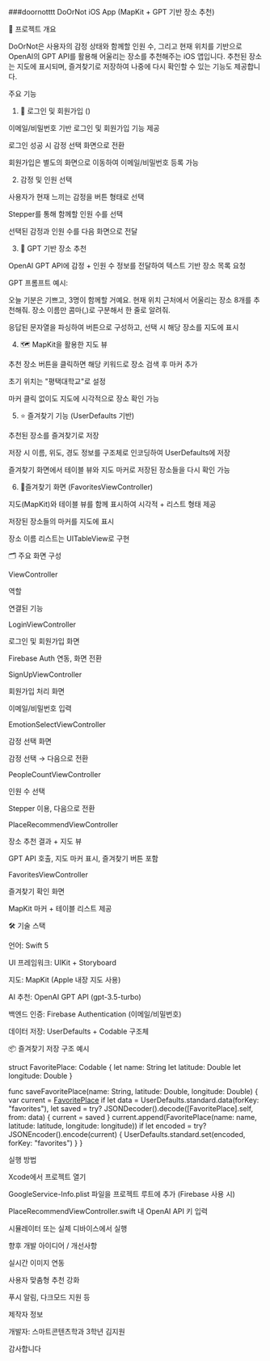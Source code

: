 ###doornotttt
DoOrNot iOS App (MapKit + GPT 기반 장소 추천)

📱 프로젝트 개요

DoOrNot은 사용자의 감정 상태와 함께할 인원 수, 그리고 현재 위치를 기반으로 OpenAI의 GPT API를 활용해 어울리는 장소를 추천해주는 iOS 앱입니다. 추천된 장소는 지도에 표시되며, 즐겨찾기로 저장하여 나중에 다시 확인할 수 있는 기능도 제공합니다.

주요 기능

1. 🔐 로그인 및 회원가입 ()

이메일/비밀번호 기반 로그인 및 회원가입 기능 제공

로그인 성공 시 감정 선택 화면으로 전환

회원가입은 별도의 화면으로 이동하여 이메일/비밀번호 등록 가능

2. 감정 및 인원 선택

사용자가 현재 느끼는 감정을 버튼 형태로 선택

Stepper를 통해 함께할 인원 수를 선택

선택된 감정과 인원 수를 다음 화면으로 전달

3. 🧠 GPT 기반 장소 추천

OpenAI GPT API에 감정 + 인원 수 정보를 전달하여 텍스트 기반 장소 목록 요청

GPT 프롬프트 예시:

오늘 기분은 기쁘고, 3명이 함께할 거예요. 현재 위치 근처에서 어울리는 장소 8개를 추천해줘. 장소 이름만 콤마(,)로 구분해서 한 줄로 알려줘.

응답된 문자열을 파싱하여 버튼으로 구성하고, 선택 시 해당 장소를 지도에 표시

4. 🗺 MapKit을 활용한 지도 뷰

추천 장소 버튼을 클릭하면 해당 키워드로 장소 검색 후 마커 추가

초기 위치는 "평택대학교"로 설정

마커 클릭 없이도 지도에 시각적으로 장소 확인 가능

5. ⭐ 즐겨찾기 기능 (UserDefaults 기반)

추천된 장소를 즐겨찾기로 저장

저장 시 이름, 위도, 경도 정보를 구조체로 인코딩하여 UserDefaults에 저장

즐겨찾기 화면에서 테이블 뷰와 지도 마커로 저장된 장소들을 다시 확인 가능

6. 📍즐겨찾기 화면 (FavoritesViewController)

지도(MapKit)와 테이블 뷰를 함께 표시하여 시각적 + 리스트 형태 제공

저장된 장소들의 마커를 지도에 표시

장소 이름 리스트는 UITableView로 구현

🗂 주요 화면 구성

ViewController

역할

연결된 기능

LoginViewController

로그인 및 회원가입 화면

Firebase Auth 연동, 화면 전환

SignUpViewController

회원가입 처리 화면

이메일/비밀번호 입력

EmotionSelectViewController

감정 선택 화면

감정 선택 → 다음으로 전환

PeopleCountViewController

인원 수 선택

Stepper 이용, 다음으로 전환

PlaceRecommendViewController

장소 추천 결과 + 지도 뷰

GPT API 호출, 지도 마커 표시, 즐겨찾기 버튼 포함

FavoritesViewController

즐겨찾기 확인 화면

MapKit 마커 + 테이블 리스트 제공

🛠 기술 스택

언어: Swift 5

UI 프레임워크: UIKit + Storyboard

지도: MapKit (Apple 내장 지도 사용)

AI 추천: OpenAI GPT API (gpt-3.5-turbo)

백엔드 인증: Firebase Authentication (이메일/비밀번호)

데이터 저장: UserDefaults + Codable 구조체

📦 즐겨찾기 저장 구조 예시

struct FavoritePlace: Codable {
    let name: String
    let latitude: Double
    let longitude: Double
}

func saveFavoritePlace(name: String, latitude: Double, longitude: Double) {
    var current = [FavoritePlace]()
    if let data = UserDefaults.standard.data(forKey: "favorites"),
       let saved = try? JSONDecoder().decode([FavoritePlace].self, from: data) {
        current = saved
    }
    current.append(FavoritePlace(name: name, latitude: latitude, longitude: longitude))
    if let encoded = try? JSONEncoder().encode(current) {
        UserDefaults.standard.set(encoded, forKey: "favorites")
    }
}

 실행 방법

Xcode에서 프로젝트 열기

GoogleService-Info.plist 파일을 프로젝트 루트에 추가 (Firebase 사용 시)

PlaceRecommendViewController.swift 내 OpenAI API 키 입력

시뮬레이터 또는 실제 디바이스에서 실행

 향후 개발 아이디어 / 개선사항

실시간 이미지 연동

사용자 맞춤형 추천 강화

푸시 알림, 다크모드 지원 등

제작자 정보

개발자: 스마트콘텐츠학과 3학년 김지원

감사합니다

